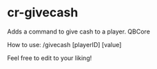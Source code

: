 # cr-givecash
Adds a command to give cash to a player. QBCore

How to use:
/givecash [playerID] [value]

Feel free to edit to your liking!
